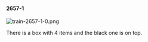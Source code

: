 #### 2657-1
![train-2657-1-0.png](https://github.com/lil-lab/nlvr/raw/master/nlvr/train/images/53/train-2657-1-0.png "train-2657-1-0.png")

There is a box with 4 items and the black one is on top.